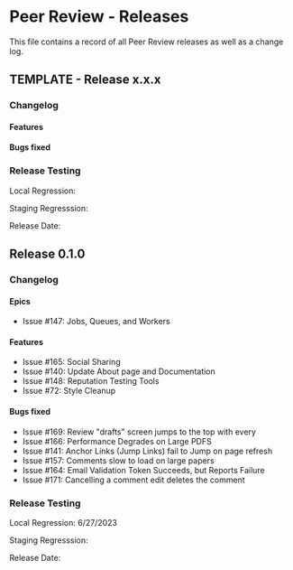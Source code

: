 # Peer Review - Releases

This file contains a record of all Peer Review releases as well as a change log. 

## TEMPLATE - Release x.x.x

### Changelog

#### Features

#### Bugs fixed

### Release Testing

Local Regression:

Staging Regresssion: 

Release Date: 

## Release 0.1.0

### Changelog

#### Epics
- Issue #147: Jobs, Queues, and Workers

#### Features

- Issue #165: Social Sharing
- Issue #140: Update About page and Documentation
- Issue #148: Reputation Testing Tools
- Issue #72: Style Cleanup

#### Bugs fixed

- Issue #169: Review "drafts" screen jumps to the top with every 
- Issue #166: Performance Degrades on Large PDFS
- Issue #141: Anchor Links (Jump Links) fail to Jump on page refresh
- Issue #157: Comments slow to load on large papers
- Issue #164: Email Validation Token Succeeds, but Reports Failure
- Issue #171: Cancelling a comment edit deletes the comment

### Release Testing

Local Regression: 6/27/2023

Staging Regresssion: 

Release Date: 
